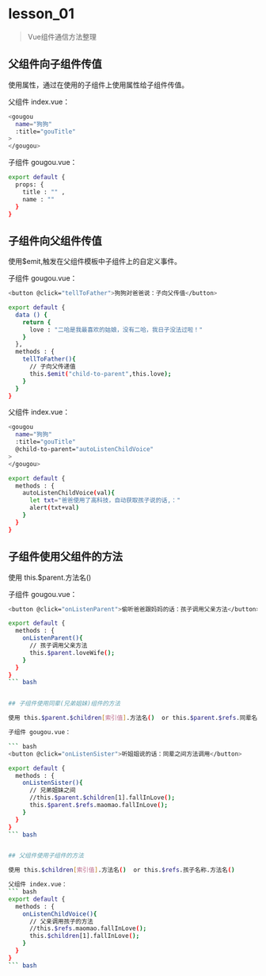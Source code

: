 # lesson_01
> Vue组件通信方法整理

## 父组件向子组件传值

使用属性，通过在使用的子组件上使用属性给子组件传值。

父组件 index.vue：
``` bash
<gougou 
  name="狗狗" 
  :title="gouTitle"
>
</gougou>
```

子组件 gougou.vue：
``` bash
export default {
  props: { 
    title : "" ,
    name : ""
  }
}
```


## 子组件向父组件传值

使用$emit,触发在父组件模板中子组件上的自定义事件。

子组件 gougou.vue：
``` bash
<button @click="tellToFather">狗狗对爸爸说：子向父传值</button>

export default {
  data () {
    return {
      love : "二哈是我最喜欢的姑娘，没有二哈，我日子没法过啦！"
    }
  },
  methods : {
    tellToFather(){
      // 子向父传递值
      this.$emit("child-to-parent",this.love);
    }
  }
}
```

父组件 index.vue：
``` bash
<gougou 
  name="狗狗" 
  :title="gouTitle" 
  @child-to-parent="autoListenChildVoice"
>
</gougou>

export default {
  methods : {
    autoListenChildVoice(val){
      let txt="爸爸使用了高科技，自动获取孩子说的话,："
      alert(txt+val)
    }
  }
}  
```


## 子组件使用父组件的方法

使用 this.$parent.方法名()

子组件 gougou.vue：

``` bash
<button @click="onListenParent">偷听爸爸跟妈妈的话：孩子调用父亲方法</button>

export default {
  methods : {
    onListenParent(){
      // 孩子调用父亲方法
      this.$parent.loveWife();
    }
  }
}  
``` bash


## 子组件使用同辈(兄弟姐妹)组件的方法

使用 this.$parent.$children[索引值].方法名()  or this.$parent.$refs.同辈名称.方法名()

子组件 gougou.vue：

``` bash
<button @click="onListenSister">听姐姐说的话：同辈之间方法调用</button>

export default {
  methods : {
    onListenSister(){
      // 兄弟姐妹之间
      //this.$parent.$children[1].fallInLove();
      this.$parent.$refs.maomao.fallInLove();  
    }
  }
}  
``` bash


## 父组件使用子组件的方法

使用 this.$children[索引值].方法名()  or this.$refs.孩子名称.方法名()

父组件 index.vue：
``` bash
export default {
  methods : {
    onListenChildVoice(){ 
      // 父亲调用孩子的方法
      //this.$refs.maomao.fallInLove();
      this.$children[1].fallInLove();
    }
  }
}  
``` bash  